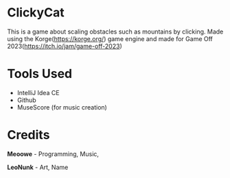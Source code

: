 # ClickyCat

This is a game about scaling obstacles such as mountains by clicking. Made using the Korge(https://korge.org/) game engine and made for Game Off 2023(https://itch.io/jam/game-off-2023)
# Tools Used
- IntelliJ Idea CE
- Github
- MuseScore (for music creation)


# Credits
**Meoowe** - Programming, Music,

**LeoNunk** - Art, Name
